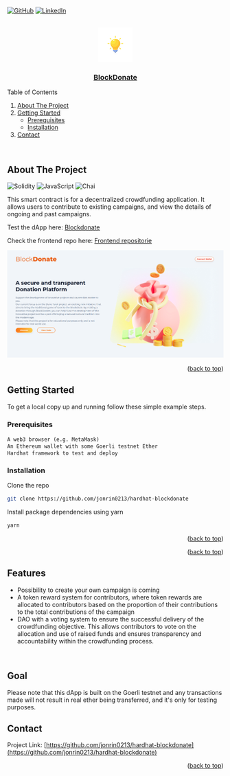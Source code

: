 <a name="readme-top"></a>
[![GitHub](https://img.shields.io/badge/github-%23121011.svg?style=for-the-badge&logo=github&logoColor=white)](https://github.com/jonrin0213)
[![LinkedIn][linkedin-shield]][linkedin-url]

<!-- PROJECT LOGO -->
<br />
<div align="center">
  <a href="https://blockdonate.vercel.app/">
    <img src="assets/icone.png" alt="Logo" width="80" height="80">
  </a>
  </a>
  <h3 align="center">
    <a href="https://blockdonate.vercel.app/">BlockDonate</a>
  </h3>
  </p>
</div>
<!-- TABLE OF CONTENTS -->
<summary>Table of Contents</summary>
<ol>
<li>
    <a href="#about-the-project">About The Project</a>
</li>
<li>
    <a href="#getting-started">Getting Started</a>
    <ul>
    <li><a href="#prerequisites">Prerequisites</a></li>
    <li><a href="#installation">Installation</a></li>
    </ul>
</li>
<li><a href="#contact">Contact</a></li>
</ol>
<br />
<!-- ABOUT THE PROJECT -->

## About The Project
![Solidity](https://img.shields.io/badge/Solidity-e6e6e6?style=for-the-badge&logo=solidity&logoColor=black)
![JavaScript](https://img.shields.io/badge/javascript-%23323330.svg?style=for-the-badge&logo=javascript&logoColor=%23F7DF1E)
![Chai](https://img.shields.io/badge/chai-A30701?style=for-the-badge&logo=chai&logoColor=white)


This smart contract is for a decentralized crowdfunding application. It allows users to contribute to existing campaigns, and view the details of ongoing and past campaigns.

Test the dApp here: [Blockdonate](https://blockdonate.vercel.app/)

Check the frontend repo here: [Frontend repositorie](https://github.com/jonrin0213/frontend-blockdonate)
<br />
<p align="center">
  <img src="assets/blockdonate.png" alt="Dapp Blockdonate Screenshot"/>
</p>
<p align="right">(<a href="#readme-top">back to top</a>)</p>

<!-- GETTING STARTED -->
## Getting Started

To get a local copy up and running follow these simple example steps.
### Prerequisites

    A web3 browser (e.g. MetaMask)
    An Ethereum wallet with some Goerli testnet Ether
    Hardhat framework to test and deploy

### Installation

Clone the repo

```sh
git clone https://github.com/jonrin0213/hardhat-blockdonate
```

Install package dependencies using yarn
```sh
yarn
```



<p align="right">(<a href="#readme-top">back to top</a>)</p>



<p align="right">(<a href="#readme-top">back to top</a>)</p>

## Features

- Possibility to create your own campaign is coming
- A token reward system for contributors, where token rewards are allocated to contributors based on the proportion of their contributions to the total contributions of the campaign
- DAO with a voting system to ensure the successful delivery of the crowdfunding objective. This allows contributors to vote on the allocation and use of raised funds and ensures transparency and accountability within the crowdfunding process.

</br>

<!-- GOAL -->
## Goal

Please note that this dApp is built on the Goerli testnet and any transactions made will not result in real ether being transferred, and it's only for testing purposes.


<!-- CONTACT -->

## Contact

Project Link: [https://github.com/jonrin0213/hardhat-blockdonate](https://github.com/jonrin0213/hardhat-blockdonate)

<p align="right">(<a href="#readme-top">back to top</a>)</p>

[linkedin-shield]: https://img.shields.io/badge/-LinkedIn-black.svg?style=for-the-badge&logo=linkedin&colorB=555
[linkedin-url]: https://www.linkedin.com/in/julien-bourseau-ba2239228
